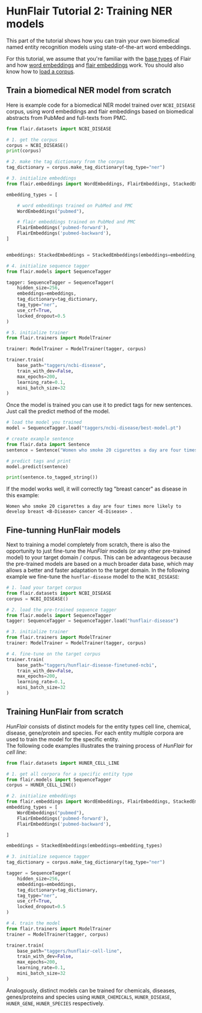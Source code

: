 # HunFlair Tutorial 2: Training NER models

This part of the tutorial shows how you can train your own biomedical named entity recognition models 
using state-of-the-art word embeddings.

For this tutorial, we assume that you're familiar with the [base types](/resources/docs/TUTORIAL_1_BASICS.md) of Flair
and how [word embeddings](/resources/docs/TUTORIAL_3_WORD_EMBEDDING.md) and 
[flair embeddings](/resources/docs/TUTORIAL_4_ELMO_BERT_FLAIR_EMBEDDING.md) work. 
You should also know how to [load a corpus](/resources/docs/TUTORIAL_6_CORPUS.md).

## Train a biomedical NER model from scratch
Here is example code for a biomedical NER model trained over `NCBI_DISEASE` corpus, using word embeddings 
and flair embeddings based on biomedical abstracts from PubMed and full-texts from PMC.
```python
from flair.datasets import NCBI_DISEASE

# 1. get the corpus
corpus = NCBI_DISEASE()
print(corpus)

# 2. make the tag dictionary from the corpus
tag_dictionary = corpus.make_tag_dictionary(tag_type="ner")

# 3. initialize embeddings
from flair.embeddings import WordEmbeddings, FlairEmbeddings, StackedEmbeddings

embedding_types = [

    # word embeddings trained on PubMed and PMC
    WordEmbeddings("pubmed"),

    # flair embeddings trained on PubMed and PMC
    FlairEmbeddings('pubmed-forward'),
    FlairEmbeddings('pubmed-backward'),
]


embeddings: StackedEmbeddings = StackedEmbeddings(embeddings=embedding_types)

# 4. initialize sequence tagger
from flair.models import SequenceTagger

tagger: SequenceTagger = SequenceTagger(
    hidden_size=256,
    embeddings=embeddings,
    tag_dictionary=tag_dictionary,
    tag_type="ner",
    use_crf=True,
    locked_dropout=0.5
)

# 5. initialize trainer
from flair.trainers import ModelTrainer

trainer: ModelTrainer = ModelTrainer(tagger, corpus)

trainer.train(
    base_path="taggers/ncbi-disease",
    train_with_dev=False,
    max_epochs=200,
    learning_rate=0.1,
    mini_batch_size=32
)
```
Once the model is trained you can use it to predict tags for new sentences. 
Just call the predict method of the model.
```python
# load the model you trained
model = SequenceTagger.load("taggers/ncbi-disease/best-model.pt")

# create example sentence
from flair.data import Sentence
sentence = Sentence("Women who smoke 20 cigarettes a day are four times more likely to develop breast cancer.")

# predict tags and print
model.predict(sentence)

print(sentence.to_tagged_string())
```
If the model works well, it will correctly tag "breast cancer" as disease in this example:
~~~
Women who smoke 20 cigarettes a day are four times more likely to develop breast <B-Disease> cancer <E-Disease> .
~~~

## Fine-tunning HunFlair models 
Next to training a model completely from scratch, there is also the opportunity to just fine-tune 
the *HunFlair* models (or any other pre-trained model) to your target domain / corpus. 
This can be advantageous because the pre-trained models are based on a much broader data base, 
which may allows a better and faster adaptation to the target domain. In the following example
we fine-tune the `hunflar-disease` model to the `NCBI_DISEASE`:   
```python
# 1. load your target corpus
from flair.datasets import NCBI_DISEASE
corpus = NCBI_DISEASE()

# 2. load the pre-trained sequence tagger
from flair.models import SequenceTagger
tagger: SequenceTagger = SequenceTagger.load("hunflair-disease")

# 3. initialize trainer
from flair.trainers import ModelTrainer
trainer: ModelTrainer = ModelTrainer(tagger, corpus)

# 4. fine-tune on the target corpus
trainer.train(
    base_path="taggers/hunflair-disease-finetuned-ncbi",
    train_with_dev=False,
    max_epochs=200,
    learning_rate=0.1,
    mini_batch_size=32
)
```
## Training HunFlair from scratch
*HunFlair* consists of distinct models for the entity types cell line, chemical, disease, gene/protein
and species. For each entity multiple corpora are used to train the model for the specific entity.   
The following code examples illustrates the training process of *HunFlair* for *cell line*:
```python
from flair.datasets import HUNER_CELL_LINE

# 1. get all corpora for a specific entity type
from flair.models import SequenceTagger
corpus = HUNER_CELL_LINE()

# 2. initialize embeddings
from flair.embeddings import WordEmbeddings, FlairEmbeddings, StackedEmbeddings
embedding_types = [
    WordEmbeddings("pubmed"),
    FlairEmbeddings('pubmed-forward'),
    FlairEmbeddings('pubmed-backward'),

]

embeddings = StackedEmbeddings(embeddings=embedding_types)

# 3. initialize sequence tagger
tag_dictionary = corpus.make_tag_dictionary(tag_type="ner")

tagger = SequenceTagger(
    hidden_size=256,
    embeddings=embeddings,
    tag_dictionary=tag_dictionary,
    tag_type="ner",
    use_crf=True,
    locked_dropout=0.5
)

# 4. train the model
from flair.trainers import ModelTrainer
trainer = ModelTrainer(tagger, corpus)

trainer.train(
    base_path="taggers/hunflair-cell-line", 
    train_with_dev=False, 
    max_epochs=200,
    learning_rate=0.1, 
    mini_batch_size=32
)
```
Analogously, distinct models can be trained for chemicals, diseases, genes/proteins and species using 
`HUNER_CHEMICALS`, `HUNER_DISEASE`, `HUNER_GENE`, `HUNER_SPECIES` respectively. 


